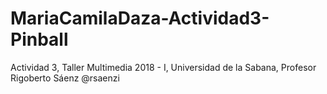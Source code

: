 # MariaCamilaDaza-Actividad3-Pinball
Actividad 3, Taller Multimedia 2018 - I, Universidad de la Sabana, Profesor Rigoberto Sáenz @rsaenzi
